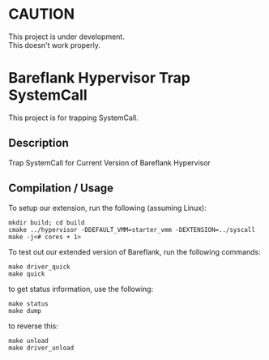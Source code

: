 # CAUTION
This project is under development.  
This doesn't work properly.

# Bareflank Hypervisor Trap SystemCall
This project is for trapping SystemCall.
## Description
Trap SystemCall for Current Version of Bareflank Hypervisor

## Compilation / Usage

To setup our extension, run the following (assuming Linux):

```
mkdir build; cd build
cmake ../hypervisor -DDEFAULT_VMM=starter_vmm -DEXTENSION=../syscall
make -j<# cores + 1>
```

To test out our extended version of Bareflank, run the following commands:

```
make driver_quick
make quick
```

to get status information, use the following:

```
make status
make dump
```

to reverse this:

```
make unload
make driver_unload
```
